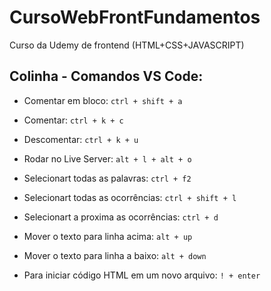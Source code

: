 # CursoWebFrontFundamentos
Curso da Udemy de frontend (HTML+CSS+JAVASCRIPT)

## Colinha - Comandos VS Code:

- Comentar em bloco: ```ctrl + shift + a```
- Comentar: ```ctrl + k + c```
- Descomentar: ```ctrl + k + u```

- Rodar no Live Server: ```alt + l + alt + o```

- Selecionart todas as palavras: ```ctrl + f2```
- Selecionart todas as ocorrências: ```ctrl + shift + l```
- Selecionart a proxima as ocorrências: ```ctrl + d```
- Mover o texto para linha acima: ```alt + up```
- Mover o texto para linha a baixo: ```alt + down```

- Para iniciar código HTML em um novo arquivo: ```! + enter```
